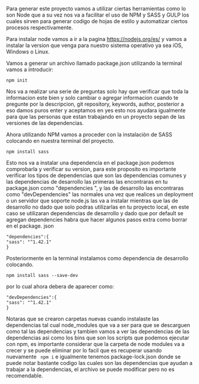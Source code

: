 Para generar este proyecto vamos a utilizar ciertas herramientas como lo son Node que a su vez nos va a facilitar el uso de NPM y SASS y GULP los cuales 
sirven para generar codigo de hojas de estilo y automatizar ciertos procesos respectivamente.

Para instalar node vamos a ir a la pagina https://nodejs.org/es/ y vamos a instalar la version que venga para nuestro sistema operativo ya sea iOS, Windows 
o Linux.

Vamos a generar un archivo llamado package.json utilizando la terminal vamos a introducir:
```ssh 
npm init
```
Nos va a realizar una serie de preguntas solo hay que verificar que toda la informacion este bien y solo cambiar o agregar informacion cuando te pregunte 
por la descripcion, git repository, keywords, author, posterior a eso damos puros enter y aceptamos en yes esto nos ayudara igualmente para que las personas
que estan trabajando en un proyecto sepan de las versiones de las dependencias.

Ahora utilizando NPM vamos a proceder con la instalaciòn de SASS colocando en nuestra terminal del proyecto.

```ssh 
npm install sass
```
Esto nos va a instalar una dependencia en el package.json podemos comprobarla y verificar su version, para este proposito es importante verificar los tipos 
de dependencias que son las dependencias comunes y las dependencias de desarrollo las primeras las encontraras en tu package.json como "dependencies ", y las
de desarrollo las encontraras como "devDependencies" las normales una vez que realices un deployment o un servidor que soporte node.js las va a instalar 
mientras que las de desarrollo no dado que solo podras utilizarlas en tu proyecto local, en este caso se utilizaran dependencias de desarrollo y dado que 
por default se agregan dependencies habra que hacer algunos pasos extra como borrar en el package. json 

```ssh
"dependencies":{
"sass": "^1.42.1"
}
```
Posteriormente en la terminal instalamos como dependencia de desarrollo colocando.

```ssh
npm install sass --save-dev
```
por lo cual ahora debera de aparecer como: 

```ssh
"devDependencies":{
"sass": "^1.42.1"
}
```
Notaras que se crearon carpetas nuevas cuando instalaste las dependencias tal cual node_modules que va a ser para que se descarguen como tal las dependencias y tambien vamos a ver las dependencias de las dependencias asi como los bins que son los scripts que podemos ejecutar con npm, es importante considerar que la carpeta de node modules va a crecer y se puede eliminar por lo facil que es recuperar usando nuevamente ``` npm i``` e igualmente tenemos package-lock.json donde se puede notar bastante codigo las cuales son las dependencias que ayudan a trabajar a la dependencias, el archivo se puede modificar pero no es recomendable. 
 
